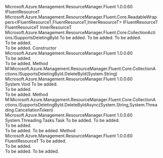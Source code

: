<Type Name="CreatableWrappers&lt;IFluentResourceT,FluentResourceT,InnerResourceT&gt;" FullName="Microsoft.Azure.Management.ResourceManager.Fluent.Core.CreatableWrappers&lt;IFluentResourceT,FluentResourceT,InnerResourceT&gt;">
  <TypeSignature Language="C#" Value="public abstract class CreatableWrappers&lt;IFluentResourceT,FluentResourceT,InnerResourceT&gt; : Microsoft.Azure.Management.ResourceManager.Fluent.Core.ReadableWrappers&lt;IFluentResourceT,FluentResourceT,InnerResourceT&gt;, Microsoft.Azure.Management.ResourceManager.Fluent.Core.CollectionActions.ISupportsDeletingById where FluentResourceT : IFluentResourceT" />
  <TypeSignature Language="ILAsm" Value=".class public auto ansi abstract beforefieldinit CreatableWrappers`3&lt;IFluentResourceT, (!IFluentResourceT) FluentResourceT, InnerResourceT&gt; extends Microsoft.Azure.Management.ResourceManager.Fluent.Core.ReadableWrappers`3&lt;!IFluentResourceT, !FluentResourceT, !InnerResourceT&gt; implements class Microsoft.Azure.Management.ResourceManager.Fluent.Core.CollectionActions.ISupportsDeletingById" />
  <TypeSignature Language="DocId" Value="T:Microsoft.Azure.Management.ResourceManager.Fluent.Core.CreatableWrappers`3" />
  <TypeSignature Language="VB.NET" Value="Public MustInherit Class CreatableWrappers(Of IFluentResourceT, FluentResourceT, InnerResourceT)&#xA;Inherits ReadableWrappers(Of IFluentResourceT, FluentResourceT, InnerResourceT)&#xA;Implements ISupportsDeletingById" />
  <TypeSignature Language="F#" Value="type CreatableWrappers&lt;'IFluentResourceT, #'IFluentResourceT, 'InnerResourceT&gt; = class&#xA;    inherit ReadableWrappers&lt;'IFluentResourceT, #'IFluentResourceT, 'InnerResourceT&gt;&#xA;    interface ISupportsDeletingById" />
  <AssemblyInfo>
    <AssemblyName>Microsoft.Azure.Management.ResourceManager.Fluent</AssemblyName>
    <AssemblyVersion>1.0.0.60</AssemblyVersion>
  </AssemblyInfo>
  <TypeParameters>
    <TypeParameter Name="IFluentResourceT" />
    <TypeParameter Name="FluentResourceT">
      <Constraints>
        <BaseTypeName>IFluentResourceT</BaseTypeName>
      </Constraints>
    </TypeParameter>
    <TypeParameter Name="InnerResourceT" />
  </TypeParameters>
  <Base>
    <BaseTypeName>Microsoft.Azure.Management.ResourceManager.Fluent.Core.ReadableWrappers&lt;IFluentResourceT,FluentResourceT,InnerResourceT&gt;</BaseTypeName>
    <BaseTypeArguments>
      <BaseTypeArgument TypeParamName="IFluentResourceT">IFluentResourceT</BaseTypeArgument>
      <BaseTypeArgument TypeParamName="FluentResourceT">FluentResourceT</BaseTypeArgument>
      <BaseTypeArgument TypeParamName="InnerResourceT">InnerResourceT</BaseTypeArgument>
    </BaseTypeArguments>
  </Base>
  <Interfaces>
    <Interface>
      <InterfaceName>Microsoft.Azure.Management.ResourceManager.Fluent.Core.CollectionActions.ISupportsDeletingById</InterfaceName>
    </Interface>
  </Interfaces>
  <Docs>
    <typeparam name="IFluentResourceT">To be added.</typeparam>
    <typeparam name="FluentResourceT">To be added.</typeparam>
    <typeparam name="InnerResourceT">To be added.</typeparam>
    <summary>To be added.</summary>
    <remarks>To be added.</remarks>
  </Docs>
  <Members>
    <Member MemberName=".ctor">
      <MemberSignature Language="C#" Value="protected CreatableWrappers ();" />
      <MemberSignature Language="ILAsm" Value=".method familyhidebysig specialname rtspecialname instance void .ctor() cil managed" />
      <MemberSignature Language="DocId" Value="M:Microsoft.Azure.Management.ResourceManager.Fluent.Core.CreatableWrappers`3.#ctor" />
      <MemberSignature Language="VB.NET" Value="Protected Sub New ()" />
      <MemberType>Constructor</MemberType>
      <AssemblyInfo>
        <AssemblyName>Microsoft.Azure.Management.ResourceManager.Fluent</AssemblyName>
        <AssemblyVersion>1.0.0.60</AssemblyVersion>
      </AssemblyInfo>
      <Parameters />
      <Docs>
        <summary>To be added.</summary>
        <remarks>To be added.</remarks>
      </Docs>
    </Member>
    <Member MemberName="DeleteById">
      <MemberSignature Language="C#" Value="public abstract void DeleteById (string id);" />
      <MemberSignature Language="ILAsm" Value=".method public hidebysig newslot virtual instance void DeleteById(string id) cil managed" />
      <MemberSignature Language="DocId" Value="M:Microsoft.Azure.Management.ResourceManager.Fluent.Core.CreatableWrappers`3.DeleteById(System.String)" />
      <MemberSignature Language="VB.NET" Value="Public MustOverride Sub DeleteById (id As String)" />
      <MemberSignature Language="F#" Value="abstract member DeleteById : string -&gt; unit" Usage="creatableWrappers.DeleteById id" />
      <MemberType>Method</MemberType>
      <Implements>
        <InterfaceMember>M:Microsoft.Azure.Management.ResourceManager.Fluent.Core.CollectionActions.ISupportsDeletingById.DeleteById(System.String)</InterfaceMember>
      </Implements>
      <AssemblyInfo>
        <AssemblyName>Microsoft.Azure.Management.ResourceManager.Fluent</AssemblyName>
        <AssemblyVersion>1.0.0.60</AssemblyVersion>
      </AssemblyInfo>
      <ReturnValue>
        <ReturnType>System.Void</ReturnType>
      </ReturnValue>
      <Parameters>
        <Parameter Name="id" Type="System.String" />
      </Parameters>
      <Docs>
        <param name="id">To be added.</param>
        <summary>To be added.</summary>
        <remarks>To be added.</remarks>
      </Docs>
    </Member>
    <Member MemberName="DeleteByIdAsync">
      <MemberSignature Language="C#" Value="public abstract System.Threading.Tasks.Task DeleteByIdAsync (string id, System.Threading.CancellationToken cancellationToken = null);" />
      <MemberSignature Language="ILAsm" Value=".method public hidebysig newslot virtual instance class System.Threading.Tasks.Task DeleteByIdAsync(string id, valuetype System.Threading.CancellationToken cancellationToken) cil managed" />
      <MemberSignature Language="DocId" Value="M:Microsoft.Azure.Management.ResourceManager.Fluent.Core.CreatableWrappers`3.DeleteByIdAsync(System.String,System.Threading.CancellationToken)" />
      <MemberSignature Language="F#" Value="abstract member DeleteByIdAsync : string * System.Threading.CancellationToken -&gt; System.Threading.Tasks.Task" Usage="creatableWrappers.DeleteByIdAsync (id, cancellationToken)" />
      <MemberType>Method</MemberType>
      <Implements>
        <InterfaceMember>M:Microsoft.Azure.Management.ResourceManager.Fluent.Core.CollectionActions.ISupportsDeletingById.DeleteByIdAsync(System.String,System.Threading.CancellationToken)</InterfaceMember>
      </Implements>
      <AssemblyInfo>
        <AssemblyName>Microsoft.Azure.Management.ResourceManager.Fluent</AssemblyName>
        <AssemblyVersion>1.0.0.60</AssemblyVersion>
      </AssemblyInfo>
      <ReturnValue>
        <ReturnType>System.Threading.Tasks.Task</ReturnType>
      </ReturnValue>
      <Parameters>
        <Parameter Name="id" Type="System.String" />
        <Parameter Name="cancellationToken" Type="System.Threading.CancellationToken" />
      </Parameters>
      <Docs>
        <param name="id">To be added.</param>
        <param name="cancellationToken">To be added.</param>
        <summary>To be added.</summary>
        <returns>To be added.</returns>
        <remarks>To be added.</remarks>
      </Docs>
    </Member>
    <Member MemberName="WrapModel">
      <MemberSignature Language="C#" Value="protected abstract FluentResourceT WrapModel (string name);" />
      <MemberSignature Language="ILAsm" Value=".method familyhidebysig newslot virtual instance !FluentResourceT WrapModel(string name) cil managed" />
      <MemberSignature Language="DocId" Value="M:Microsoft.Azure.Management.ResourceManager.Fluent.Core.CreatableWrappers`3.WrapModel(System.String)" />
      <MemberSignature Language="VB.NET" Value="Protected MustOverride Function WrapModel (name As String) As FluentResourceT" />
      <MemberSignature Language="F#" Value="override this.WrapModel : string -&gt; 'FluentResourceT" Usage="creatableWrappers.WrapModel name" />
      <MemberType>Method</MemberType>
      <AssemblyInfo>
        <AssemblyName>Microsoft.Azure.Management.ResourceManager.Fluent</AssemblyName>
        <AssemblyVersion>1.0.0.60</AssemblyVersion>
      </AssemblyInfo>
      <ReturnValue>
        <ReturnType>FluentResourceT</ReturnType>
      </ReturnValue>
      <Parameters>
        <Parameter Name="name" Type="System.String" />
      </Parameters>
      <Docs>
        <param name="name">To be added.</param>
        <summary>To be added.</summary>
        <returns>To be added.</returns>
        <remarks>To be added.</remarks>
      </Docs>
    </Member>
  </Members>
</Type>